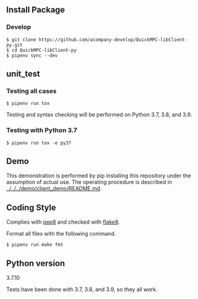 ## Install Package
### Develop
```console
$ git clone https://github.com/acompany-develop/QuickMPC-libClient-py.git
$ cd QuickMPC-libClient-py
$ pipenv sync --dev
```

## unit_test

### Testing all cases
```console
$ pipenv run tox
```
Testing and syntax checking will be performed on Python 3.7, 3.8, and 3.9.

### Testing with Python 3.7
```console
$ pipenv run tox -e py37
```

## Demo
This demonstration is performed by pip installing this repository under the assumption of actual use. The operating procedure is described in [../../../demo/client_demo/README.md](../../../demo/client_demo/README.md).

## Coding Style
Complies with [pep8](https://peps.python.org/pep-0008/) and checked with [flake8](https://github.com/PyCQA/flake8).

Format all files with the following command.
```console
$ pipenv run make fmt
```

## Python version
3.7.10

Tests have been done with 3.7, 3.8, and 3.9, so they all work.
